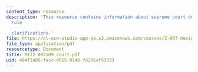 ```yaml
---
content_type: resource
description: 'This resource contains information about supreme court decisions and
  rule

  clarifications.'
file: https://ol-ocw-studio-app-qa.s3.amazonaws.com/courses/2-007-design-and-manufacturing-i-spring-2009/494f1ab5faccd8159146f8236af53333_MIT2_007s09_court.pdf
file_type: application/pdf
resourcetype: Document
title: MIT2_007s09_court.pdf
uid: 494f1ab5-facc-d815-9146-f8236af53333
---
```


